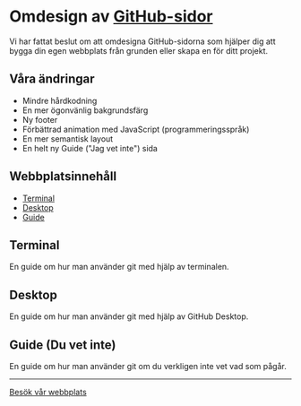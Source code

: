 # Omdesign av [GitHub-sidor](https://pages.github.com/)

Vi har fattat beslut om att omdesigna GitHub-sidorna som hjälper dig att bygga din egen webbplats från grunden eller skapa en för ditt projekt.

## Våra ändringar
- Mindre hårdkodning
- En mer ögonvänlig bakgrundsfärg
- Ny footer
- Förbättrad animation med JavaScript (programmeringsspråk)
- En mer semantisk layout
- En helt ny Guide ("Jag vet inte") sida

## Webbplatsinnehåll

- [Terminal](#terminal)
- [Desktop](#skrivbord)
- [Guide](#guide)

## Terminal

En guide om hur man använder git med hjälp av terminalen.

## Desktop

En guide om hur man använder git med hjälp av GitHub Desktop.

## Guide (Du vet inte)

En guide om hur man använder git om du verkligen inte vet vad som pågår.

---

[Besök vår webbplats](https://wixdomcoding.github.io/redesign/)
